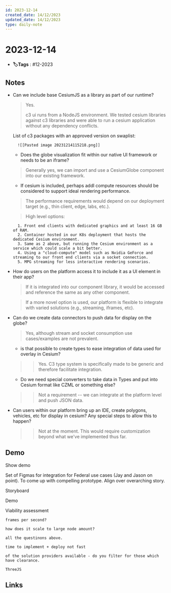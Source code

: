 ```yaml
---
id: 2023-12-14
created_date: 14/12/2023
updated_date: 14/12/2023
type: daily-note
---
```


# 2023-12-14
- **🏷️Tags** : #12-2023  

## Notes

- Can we include base CesiumJS as a library as part of our runtime? 

	> Yes. 
	> 
	> 	c3 ui runs from a NodeJS environment. We tested cesium libraries against c3 libraries and were able to run a cesium application without any dependency conflicts.
	
	 List of c3 packages with an approved version on swaplist:

		![[Pasted image 20231214115218.png]]

    - Does the globe visualization fit within our native UI framework or needs to be an iframe?

	 > Generally yes, we can import and use a CesiumGlobe component into our existing framework. 

    - If cesium is included, perhaps addl compute resources should be considered to support ideal rendering performance.

	> The performance requirements would depend on our deployment target (e.g., thin client, edge, labs, etc.). 

	> High level options:
	
		1. Front end clients with dedicated graphics and at least 16 GB of RAM.
		2. Container hosted in our K8s deployment that hosts the dedicated Cesium environment.
		3. Same as 2 above, but running the Cesium environment as a service which could scale a bit better. 
		4. Using a "cloud-compute" model such as Nvidia GeForce and streaming to our front end clients via a socket connection.
		5. MPG streaming for less interactive rendering scenarios. 

- How do users on the platform access it to include it as a UI element in their app? 

	> If it is integrated into our component library, it would be accessed and reference the same as any other component. 
	
	> If a more novel option is used, our platform is flexible to integrate with varied solutions (e.g., streaming, iframes, etc).

- Can do we create data connectors to push data for display on the globe? 

	> Yes, although stream and socket consumption use cases/examples are not prevalent. 

    - is that possible to create types to ease integration of data used for overlay in Cesium?

	>> Yes. C3 type system is specifically made to be generic and therefore facilitate integration. 

    - Do we need special converters to take data in Types and put into Cesium format like CZML or something else?  

	>> Not a requirement -- we can integrate at the platform level and push JSON data. 

- Can users within our platform bring up an IDE, create polygons, vehicles, etc for display in cesium? Any special steps to allow this to happen?

	>> Not at the moment. This would require customization beyond what we've implemented thus far. 


## Demo

Show demo

Set of Figmas for integration for Federal use cases (Jay and Jason on point). To come up with compelling prototype. Align over overarching story. 


Storyboard

Demo

Viability assessment

	frames per second?

	how does it scale to large node amount?

	all the questinons above. 

	time to implement + deploy not fast

	of the solution providers available - do you filter for those which have clearance. 

	ThreeJS 

	

## Links
